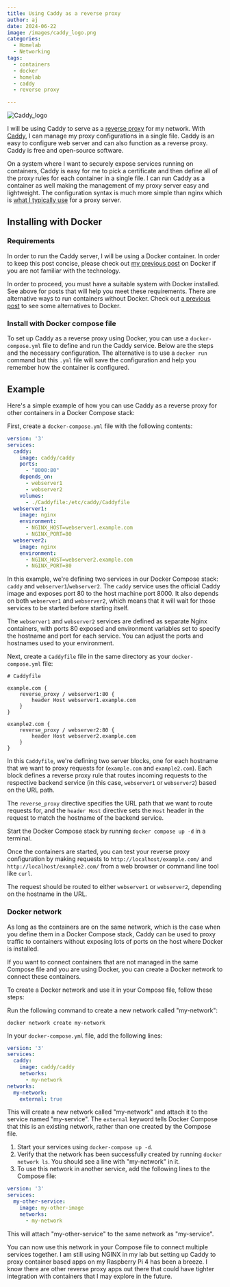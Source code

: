 ```yaml
---
title: Using Caddy as a reverse proxy
author: aj
date: 2024-06-22
image: /images/caddy_logo.png
categories:
  - Homelab
  - Networking
tags:
  - containers
  - docker
  - homelab
  - caddy 
  - reverse proxy

---
```


![Caddy_logo](/images/caddy_logo.png)

I will be using Caddy to serve as a [reverse proxy][1] for my network. With [Caddy][2], I can manage my proxy configurations in a single file. Caddy is an easy to configure web server and can also function as a reverse proxy. Caddy is free and open-source software.

On a system where I want to securely expose services running on containers, Caddy is easy for me to pick a certificate and then define all of the proxy rules for each container in a single file. I can run Caddy as a container as well making the management of my proxy server easy and lightweight. The configuration syntax is much more simple than nginx which is [what I typically use][3] for a proxy server.

## Installing with Docker

### Requirements

In order to run the Caddy server, I will be using a Docker container. In order to keep this post concise, please check out [my previous post][4] on Docker if you are not familiar with the technology.

In order to proceed, you must have a suitable system with Docker installed. See above for posts that will help you meet these requirements. There are alternative ways to run containers without Docker. Check out [a previous post][5] to see some alternatives to Docker.

### Install with Docker compose file

To set up Caddy as a reverse proxy using Docker, you can use a `docker-compose.yml` file to define and run the Caddy service. Below are the steps and the necessary configuration. The alternative is to use a `docker run` command but this `.yml` file will save the configuration and help you remember how the container is configured.

## Example

Here's a simple example of how you can use Caddy as a reverse proxy for other containers in a Docker Compose stack:

First, create a `docker-compose.yml` file with the following contents:

```yaml
version: '3'
services:
  caddy:
    image: caddy/caddy
    ports:
      - "8000:80"
    depends_on:
      - webserver1
      - webserver2
    volumes:
      - ./Caddyfile:/etc/caddy/Caddyfile
  webserver1:
    image: nginx
    environment:
      - NGINX_HOST=webserver1.example.com
      - NGINX_PORT=80
  webserver2:
    image: nginx
    environment:
      - NGINX_HOST=webserver2.example.com
      - NGINX_PORT=80
```

In this example, we're defining two services in our Docker Compose stack: `caddy` and `webserver1`/`webserver2`. The `caddy` service uses the official Caddy image and exposes port 80 to the host machine port 8000. It also depends on both `webserver1` and `webserver2`, which means that it will wait for those services to be started before starting itself.

The `webserver1` and `webserver2` services are defined as separate Nginx containers, with ports 80 exposed and environment variables set to specify the hostname and port for each service. You can adjust the ports and hostnames used to your environment.

Next, create a `Caddyfile` file in the same directory as your `docker-compose.yml` file:

```Caddyfile
# Caddyfile

example.com {
    reverse_proxy / webserver1:80 {
        header Host webserver1.example.com
    }
}

example2.com {
    reverse_proxy / webserver2:80 {
        header Host webserver2.example.com
    }
}
```

In this `Caddyfile`, we're defining two server blocks, one for each hostname that we want to proxy requests for (`example.com` and `example2.com`). Each block defines a reverse proxy rule that routes incoming requests to the respective backend service (in this case, `webserver1` or `webserver2`) based on the URL path.

The `reverse_proxy` directive specifies the URL path that we want to route requests for, and the `header Host` directive sets the `Host` header in the request to match the hostname of the backend service.

Start the Docker Compose stack by running `docker compose up -d` in a terminal.

Once the containers are started, you can test your reverse proxy configuration by making requests to `http://localhost/example.com/` and `http://localhost/example2.com/` from a web browser or command line tool like `curl`.

The request should be routed to either `webserver1` or `webserver2`, depending on the hostname in the URL.

### Docker network

As long as the containers are on the same network, which is the case when you define them in a Docker Compose stack, Caddy can be used to proxy traffic to containers without exposing lots of ports on the host where Docker is installed.

If you want to connect containers that are not managed in the same Compose file and you are using Docker, you can create a Docker network to connect these containers.

To create a Docker network and use it in your Compose file, follow these steps:

Run the following command to create a new network called "my-network":

```shell
docker network create my-network
```

In your `docker-compose.yml` file, add the following lines:

```yaml
version: '3'
services:
  caddy:
    image: caddy/caddy
    networks:
      - my-network
networks:
  my-network:
    external: true
```

This will create a new network called "my-network" and attach it to the service named "my-service". The `external` keyword tells Docker Compose that this is an existing network, rather than one created by the Compose file.

1. Start your services using `docker-compose up -d`.
2. Verify that the network has been successfully created by running `docker network ls`. You should see a line with "my-network" in it.
3. To use this network in another service, add the following lines to the Compose file:

```yaml
version: '3'
services:
  my-other-service:
    image: my-other-image
    networks:
      - my-network
```
This will attach "my-other-service" to the same network as "my-service".

You can now use this network in your Compose file to connect multiple services together. I am still using NGINX in my lab but setting up Caddy to proxy container based apps on my Raspberry Pi 4 has been a breeze. I know there are other reverse proxy apps out there that could have tighter integration with containers that I may explore in the future.

 [1]: https://en.wikipedia.org/wiki/Reverse_proxy
 [2]: https://caddyserver.com
 [3]: /posts/nginx/
 [4]: /posts/containers/
 [5]: /posts/docker-alternatives/